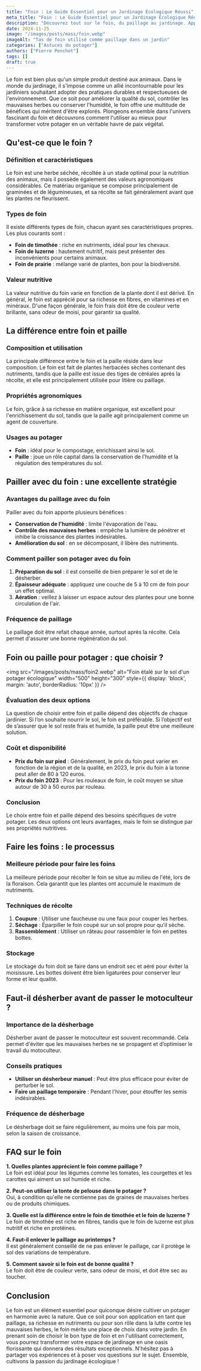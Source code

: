 ```yaml
---
title: "Foin : Le Guide Essentiel pour un Jardinage Écologique Réussi"
meta_title: "Foin : Le Guide Essentiel pour un Jardinage Écologique Réussi"
description: "Découvrez tout sur le foin, du paillage au jardinage. Apprenez à utiliser le foin efficacement pour un potager florissant et écologique."
date: 2024-11-25
image: "/images/posts/mass/foin.webp"
imageAlt: "Tas de foin utilisé comme paillage dans un jardin"
categories: ["Astuces du potager"]
authors: ["Pierre Penchot"]
tags: []
draft: true
---
```


Le foin est bien plus qu'un simple produit destiné aux animaux. Dans le monde du jardinage, il s'impose comme un allié incontournable pour les jardiniers souhaitant adopter des pratiques durables et respectueuses de l'environnement. Que ce soit pour améliorer la qualité du sol, contrôler les mauvaises herbes ou conserver l'humidité, le foin offre une multitude de bénéfices qui méritent d'être explorés. Plongeons ensemble dans l'univers fascinant du foin et découvrons comment l'utiliser au mieux pour transformer votre potager en un véritable havre de paix végétal.

## Qu'est-ce que le foin ?

### Définition et caractéristiques
Le foin est une herbe séchée, récoltée à un stade optimal pour la nutrition des animaux, mais il possède également des valeurs agronomiques considérables. Ce matériau organique se compose principalement de graminées et de légumineuses, et sa récolte se fait généralement avant que les plantes ne fleurissent.

### Types de foin
Il existe différents types de foin, chacun ayant ses caractéristiques propres. Les plus courants sont :
- **Foin de timothée** : riche en nutriments, idéal pour les chevaux.
- **Foin de luzerne** : hautement nutritif, mais peut présenter des inconvénients pour certains animaux.
- **Foin de prairie** : mélange varié de plantes, bon pour la biodiversité.

### Valeur nutritive
La valeur nutritive du foin varie en fonction de la plante dont il est dérivé. En général, le foin est apprécié pour sa richesse en fibres, en vitamines et en minéraux. D'une façon générale, le foin frais doit être de couleur verte brillante, sans odeur de moisi, pour garantir sa qualité.

## La différence entre foin et paille

### Composition et utilisation
La principale différence entre le foin et la paille réside dans leur composition. Le foin est fait de plantes herbacées sèches contenant des nutriments, tandis que la paille est issue des tiges de céréales après la récolte, et elle est principalement utilisée pour litière ou paillage.

### Propriétés agronomiques
Le foin, grâce à sa richesse en matière organique, est excellent pour l'enrichissement du sol, tandis que la paille agit principalement comme un agent de couverture.

### Usages au potager
- **Foin** : idéal pour le compostage, enrichissant ainsi le sol.
- **Paille** : joue un rôle capital dans la conservation de l'humidité et la régulation des températures du sol.

## Pailler avec du foin : une excellente stratégie

### Avantages du paillage avec du foin
Pailler avec du foin apporte plusieurs bénéfices :
- **Conservation de l'humidité** : limite l'évaporation de l'eau.
- **Contrôle des mauvaises herbes** : empêche la lumière de pénétrer et inhibe la croissance des plantes indésirables.
- **Amélioration du sol** : en se décomposant, il libère des nutriments.

### Comment pailler son potager avec du foin
1. **Préparation du sol** : il est conseillé de bien préparer le sol et de le désherber.
2. **Épaisseur adéquate** : appliquez une couche de 5 à 10 cm de foin pour un effet optimal.
3. **Aération** : veillez à laisser un espace autour des plantes pour une bonne circulation de l'air.

### Fréquence de paillage
Le paillage doit être refait chaque année, surtout après la récolte. Cela permet d'assurer une bonne régénération du sol.

## Foin ou paille pour potager : que choisir ?

<img src="/images/posts/mass/foin2.webp" alt="Foin étalé sur le sol d'un potager écologique" width="500" height="300" style={{ display: 'block', margin: 'auto', borderRadius: '10px' }} /> 

### Évaluation des deux options
La question de choisir entre foin et paille dépend des objectifs de chaque jardinier. Si l’on souhaite nourrir le sol, le foin est préférable. Si l’objectif est de s’assurer que le sol reste frais et humide, la paille peut être une meilleure solution.

### Coût et disponibilité
- **Prix du foin sur pied** : Généralement, le prix du foin peut varier en fonction de la région et de la qualité, en 2023, le prix du foin à la tonne peut aller de 80 à 120 euros.
- **Prix du foin 2023** : Pour les rouleaux de foin, le coût moyen se situe autour de 30 à 50 euros par rouleau.

### Conclusion
Le choix entre foin et paille dépend des besoins spécifiques de votre potager. Les deux options ont leurs avantages, mais le foin se distingue par ses propriétés nutritives.

## Faire les foins : le processus

### Meilleure période pour faire les foins
La meilleure période pour récolter le foin se situe au milieu de l'été, lors de la floraison. Cela garantit que les plantes ont accumulé le maximum de nutriments.

### Techniques de récolte
1. **Coupure** : Utiliser une faucheuse ou une faux pour couper les herbes.
2. **Séchage** : Éparpiller le foin coupé sur un sol propre pour qu'il sèche.
3. **Rassemblement** : Utiliser un râteau pour rassembler le foin en petites bottes.

### Stockage
Le stockage du foin doit se faire dans un endroit sec et aéré pour éviter la moisissure. Les bottes doivent être bien ligaturées pour conserver leur forme et leur qualité.

## Faut-il désherber avant de passer le motoculteur ?

### Importance de la désherbage
Désherber avant de passer le motoculteur est souvent recommandé. Cela permet d'éviter que les mauvaises herbes ne se propagent et d’optimiser le travail du motoculteur.

### Conseils pratiques
- **Utiliser un désherbeur manuel** : Peut être plus efficace pour éviter de perturber le sol.
- **Faire un paillage temporaire** : Pendant l'hiver, pour étouffer les semis indésirables.

### Fréquence de désherbage
Le désherbage doit se faire régulièrement, au moins une fois par mois, selon la saison de croissance.

## FAQ sur le foin

**1. Quelles plantes apprécient le foin comme paillage ?**  
Le foin est idéal pour les légumes comme les tomates, les courgettes et les carottes qui aiment un sol humide et riche.

**2. Peut-on utiliser la tonte de pelouse dans le potager ?**  
Oui, à condition qu'elle ne contienne pas de graines de mauvaises herbes ou de produits chimiques.

**3. Quelle est la différence entre le foin de timothée et le foin de luzerne ?**  
Le foin de timothée est riche en fibres, tandis que le foin de luzerne est plus nutritif et riche en protéines.

**4. Faut-il enlever le paillage au printemps ?**  
Il est généralement conseillé de ne pas enlever le paillage, car il protège le sol des variations de température.

**5. Comment savoir si le foin est de bonne qualité ?**  
Le foin doit être de couleur verte, sans odeur de moisi, et doit être sec au toucher.

## Conclusion

Le foin est un élément essentiel pour quiconque désire cultiver un potager en harmonie avec la nature. Que ce soit pour son application en tant que paillage, sa richesse en nutriments ou pour son rôle dans la lutte contre les mauvaises herbes, le foin mérite une place de choix dans votre jardin. En prenant soin de choisir le bon type de foin et en l'utilisant correctement, vous pourrez transformer votre espace de jardinage en une oasis florissante qui donnera des résultats exceptionnels. N'hésitez pas à partager vos expériences et à poser vos questions sur le sujet. Ensemble, cultivons la passion du jardinage écologique !